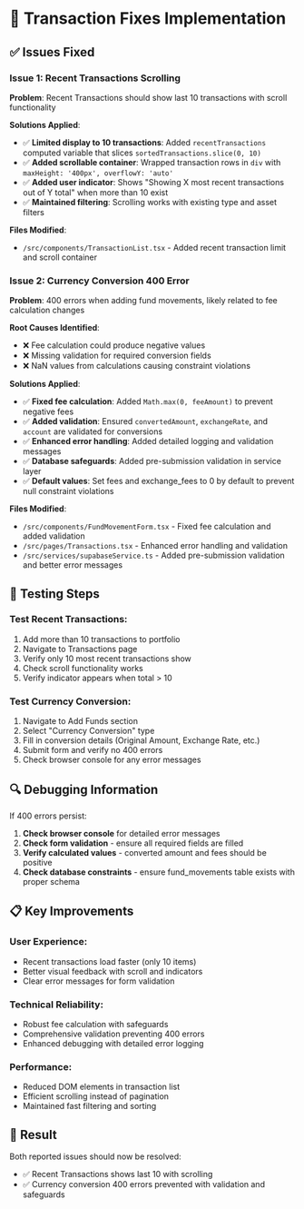 # 🔧 Transaction Fixes Implementation

## ✅ **Issues Fixed**

### **Issue 1: Recent Transactions Scrolling**
**Problem**: Recent Transactions should show last 10 transactions with scroll functionality

**Solutions Applied**:
- ✅ **Limited display to 10 transactions**: Added `recentTransactions` computed variable that slices `sortedTransactions.slice(0, 10)`
- ✅ **Added scrollable container**: Wrapped transaction rows in `div` with `maxHeight: '400px', overflowY: 'auto'`
- ✅ **Added user indicator**: Shows "Showing X most recent transactions out of Y total" when more than 10 exist
- ✅ **Maintained filtering**: Scrolling works with existing type and asset filters

**Files Modified**:
- `/src/components/TransactionList.tsx` - Added recent transaction limit and scroll container

### **Issue 2: Currency Conversion 400 Error**
**Problem**: 400 errors when adding fund movements, likely related to fee calculation changes

**Root Causes Identified**:
- ❌ Fee calculation could produce negative values
- ❌ Missing validation for required conversion fields
- ❌ NaN values from calculations causing constraint violations

**Solutions Applied**:
- ✅ **Fixed fee calculation**: Added `Math.max(0, feeAmount)` to prevent negative fees
- ✅ **Added validation**: Ensured `convertedAmount`, `exchangeRate`, and `account` are validated for conversions
- ✅ **Enhanced error handling**: Added detailed logging and validation messages
- ✅ **Database safeguards**: Added pre-submission validation in service layer
- ✅ **Default values**: Set fees and exchange_fees to 0 by default to prevent null constraint violations

**Files Modified**:
- `/src/components/FundMovementForm.tsx` - Fixed fee calculation and added validation
- `/src/pages/Transactions.tsx` - Enhanced error handling and validation
- `/src/services/supabaseService.ts` - Added pre-submission validation and better error messages

## 🧪 **Testing Steps**

### **Test Recent Transactions**:
1. Add more than 10 transactions to portfolio
2. Navigate to Transactions page
3. Verify only 10 most recent transactions show
4. Check scroll functionality works
5. Verify indicator appears when total > 10

### **Test Currency Conversion**:
1. Navigate to Add Funds section
2. Select "Currency Conversion" type
3. Fill in conversion details (Original Amount, Exchange Rate, etc.)
4. Submit form and verify no 400 errors
5. Check browser console for any error messages

## 🔍 **Debugging Information**

If 400 errors persist:
1. **Check browser console** for detailed error messages
2. **Check form validation** - ensure all required fields are filled
3. **Verify calculated values** - converted amount and fees should be positive
4. **Check database constraints** - ensure fund_movements table exists with proper schema

## 📋 **Key Improvements**

### **User Experience**:
- Recent transactions load faster (only 10 items)
- Better visual feedback with scroll and indicators
- Clear error messages for form validation

### **Technical Reliability**:
- Robust fee calculation with safeguards
- Comprehensive validation preventing 400 errors
- Enhanced debugging with detailed error logging

### **Performance**:
- Reduced DOM elements in transaction list
- Efficient scrolling instead of pagination
- Maintained fast filtering and sorting

## 🚀 **Result**

Both reported issues should now be resolved:
- ✅ Recent Transactions shows last 10 with scrolling
- ✅ Currency conversion 400 errors prevented with validation and safeguards
